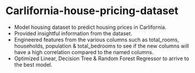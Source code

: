 # Carlifornia-house-pricing-dataset
* Model housing dataset to predict housing prices in Carlifornia. 
* Provided insightful information from the dataset.
* Engineered features from the various columns such as total_rooms, households, population & total_bedrooms to see if the new columns will have a high correlation compared to the named columns.
* Optimized Linear, Decision Tree & Random Forest Regressor to arrive to the best model.
